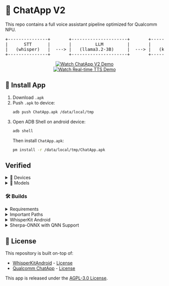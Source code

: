 # 🤖 ChatApp V2

This repo contains a full voice assistant pipeline optimized for Qualcomm NPU.

<div align="center">
<pre>
+---------------+       +---------------------+       +---------------+
|      STT      |       |         LLM         |       |      TTS      |
|   (whisper)   |  ---> |   (llama3.2-3B)     |  ---> |   (kokoro)    |
+---------------+       +---------------------+       +---------------+
</pre>
</div>

<div align="center">
  <a href="https://mjnong.github.io/chatapp-v2/assets/chatappv2.mp4">
    <img src="https://img.shields.io/badge/Watch%20Demo-ChatApp%20V2%20with%20Llama%203.2-blue?style=for-the-badge&logo=github" alt="Watch ChatApp V2 Demo"/>
  </a>
</div>

<div align="center">
  <a href="https://mjnong.github.io/chatapp-v2/assets/realtimetts.mp4">
    <img src="https://img.shields.io/badge/Watch%20Demo-Real--time%20TTS%20Feature-orange?style=for-the-badge&logo=github" alt="Watch Real-time TTS Demo"/>
  </a>
</div>


## 📲 Install App

1. Download `.apk`
2. Push `.apk` to device:
   ```bash
   adb push ChatApp.apk /data/local/tmp
   ```
3. Open ADB Shell on android device:
   ```bash
   adb shell
   ```
   Then install `ChatApp.apk`:
   ```bash
   pm install -r /data/local/tmp/ChatApp.apk
   ```

## Verified

<details>
<summary>📱  Devices</summary>

<div align="center">
    
| Device | OS |
|--------|------|
| Samsung Galaxy S25 Ultra | One UI 6.1 (Android 15) |

</div>

</details>

<details>
<summary>🧠  Models</summary>

<div align="center">

| Component       | Model/Device                   | OS / Context Length           |
|-----------------|--------------------------------|-------------------------------|
| LLM             | Llama 3.2 3B                   | 2048                          |
| STT             | Whisper Tiny                   | –                             |
| TTS             | Kokoro int8 Multi-lang v1.1    | –                             |

</div>

</details>

### 🛠️ Builds

<details>
<summary>Requirements</summary>

- Snapdragon® Gen 3 or Snapdragon® 8 Elite
- QNN SDK version 2.31.0 or newer
- Compiled QNN context binaries for the above QNN SDK version
- `local.properties` file with valid `sdk.dir` property in root directory:
  ```bash
  sdk.dir=<path to android sdk>
  ```


</details>

<details>
<summary>Important Paths</summary>

- 🔧 `/opt/qcom/aistack/qairt/2.31.0`: Example QNN-SDK location
- 📚 `/opt/qcom/aitstack/qairt/2.31.0/lib/external`: WhisperKit Android `.so` files
- 📋 `app/src/main/assets/config/models.json`: List of available models
- 🗣️ `app/src/main/assets/kokoro-int8-multi-lang-v1_1`: Assets for TTS support, Download from [HERE](https://github.com/k2-fsa/sherpa-onnx/releases/tag/tts-models)
- 🗂️ `app/src/main/assets/`: Whisper models location
- 📊 `app/src/main/assets/models`: LLM models location
- ⚙️ `app/src/main/assets/htp_config`: HTP config files location

</details>

<details>
<summary>WhisperKit Android</summary>

1. Clone repository:
   ```bash
   git clone https://github.com/argmaxinc/WhisperKitAndroid.git
   cd WhisperKitAndroid
   ```
2. Update `jni/NativeWhisperKit.cpp` function names to match this project
     ```bash
     Java_com_edgeai_chatappv2_WhisperKitNative_<function_name>
     ```
3. Update `Whipserkit/src/TranscribeTask.cpp` to support the correct `lib`, `cache` and `files` path when building for `jni`.
     ```cpp
     #if (JNI_BUILD)
     #define TRANSCRIBE_TASK_TFLITE_ROOT_PATH    "/data/user/0/com.edgeai.chatappv2/files"
     #define TRANSCRIBE_TASK_DEFAULT_LIB_DIR     "/data/user/0/com.edgeai.chatappv2/lib"
     #define TRANSCRIBE_TASK_DEFAULT_CACHE_DIR   "/data/user/0/com.edgeai.chatappv2/cache"
     #elif (QNN_DELEGATE || GPU_DELEGATE) 
     ...
     ```
4. Update versions in `scripts/dev_env.sh` and `scripts/Dockerfile` with correct QNN SDK version e.g. `2.31.0`
    1. Example `scripts/dev_env.sh`
     ```bash
     aria2c $ARIA_OPTIONS -d $BUILD_DIR https://repo1.maven.org/maven2/com/qualcomm/qti/qnn-runtime/2.31.0/qnn-runtime-2.31.0.aar
     aria2c $ARIA_OPTIONS -d $BUILD_DIR https://repo1.maven.org/maven2/com/qualcomm/qti/qnn-litert-delegate/2.31.0/qnn-litert-delegate-2.31.0.aar
     ```
    2. Example `scripts/Dockerfile`
     ```bash
     ARG QNN_RUNTIME=qnn-runtime-2.31.0.aar
     ARG QNN_TFLITE_DELEGATE=qnn-litert-delegate-2.31.0.aar
     ```
5. Build dev environment `make env`
6. Build `.so` files inside of dev environment:
   ```bash
   make build jni
   ```
7. Copy `.so` files to `/opt/qcom/aitstack/qairt/2.31.0/lib/external`, files to transfer:
    
    From `external/libs/android/`:
    - `libavcodec.so`
    - `libavformat.so`
    - `libavutil.so`
    - `libqnn_delegate_jni.so`
    - `libSDL3.so`
    - `libswresample.so`
    - `libtensorflowlite.so`
    - `libtensorflowlite_gpu_delegate.so`
   
   From `build/android/`:
    - `libwhisperkit.so`
    - `libnative-whisperkit.so`

</details>

<details>
<summary>Sherpa-ONNX with QNN Support</summary>

This guide walks you through building Sherpa-ONNX with Qualcomm Neural Network (QNN) support for enhanced performance on Snapdragon devices.

### Prerequisites

- [Git](https://git-scm.com/downloads) installed
- [Android NDK](https://developer.android.com/ndk/downloads) (recommended version r25c or later)
- [Qualcomm AI Stack](https://developer.qualcomm.com/software/qualcomm-ai-stack) installed (v2.31.0 or compatible version)
- [CMake](https://cmake.org/download/) 3.18 or newer
- Java Development Kit (JDK) 11 or newer

### Environment Setup

Ensure the following environment variables are set:

```bash
# Set QNN SDK path
export QNN_SDK_PATH=/opt/qcom/aitstack/qairt/2.31.0

# Set Android NDK Path
export ANDROID_NDK=/Users/fangjun/software/my-android/ndk/28.x.x

# Verify your environment variables
echo $QNN_SDK_PATH
echo $ANDROID_NDK
```

### Step 1: Clone the Repository

```bash
# Clone the QNN-enabled fork of Sherpa-ONNX
git clone https://github.com/mjnong/sherpa-onnx-qnn.git
cd sherpa-onnx-qnn
```

#### Directory Setup

```bash
# Make the build directory in advance such that we can place Sherpa ONNX with QNN support in that directory by running the script
./scripts/qairt/download_onnx_qnn.sh
```

#### System Link TTS Api file from Sherpa-ONNX

```bash
ln -s <sherpa-onnx-qnn>/sherpa-onnx/kotlin-api/Tts.kt <android-project-path>/app/src/main/java/com/edgeai/chatappv2/Tts.kt
```

### Step 2: Build for Android (arm64-v8a)

```bash
# Run the build script (uses NDK and builds for arm64-v8a)
./build-android-arm64-v8a.sh
```

During the build process:
- The script will compile both Sherpa-ONNX and ONNX Runtime with QNN support
- Build artifacts will be placed in `build-android-arm64-v8a/install/lib/`
- The process may take several minutes depending on your hardware

### Step 3: Install Libraries to QNN Runtime Directory

```bash
# Create the external directory if it doesn't exist
sudo mkdir -p /opt/qcom/aitstack/qairt/2.31.0/lib/external

# Copy the ONNX Runtime library with QNN support
sudo cp build-android-arm64-v8a/install/lib/libonnxruntime.so /opt/qcom/aitstack/qairt/2.31.0/lib/external/

# Copy the Sherpa-ONNX JNI library
sudo cp build-android-arm64-v8a/install/lib/libsherpa-onnx-jni.so /opt/qcom/aitstack/qairt/2.31.0/lib/external/
```

### Step 4: Verify Installation

```bash
# Check that the libraries exist in the target directory
ls -la /opt/qcom/aitstack/qairt/2.31.0/lib/external/
```

### Troubleshooting

- **Build errors related to QNN SDK**: Ensure `QNN_SDK_PATH` points to a valid QNN SDK installation
- **Permission issues when copying libraries**: Make sure you have write permissions to the target directory
- **Missing dependencies**: Run `ldd build-android-arm64-v8a/install/lib/libonnxruntime.so` to check for missing dependencies

### ℹ️ Info

For more information, refer to the [Sherpa-ONNX documentation](https://github.com/k2-fsa/sherpa-onnx)

</details>

## 📄 License

This repository is built on-top of:
- [WhisperKitAndroid](https://github.com/argmaxinc/WhisperKitAndroid) - [License](https://github.com/argmaxinc/WhisperKitAndroid/blob/main/LICENSE)
- [Qualcomm ChatApp](https://github.com/quic/ai-hub-apps/tree/main/apps/android/ChatApp) - [License](https://github.com/quic/ai-hub-apps/blob/main/LICENSE)

This app is released under the [AGPL-3.0 License](LICENSE).
